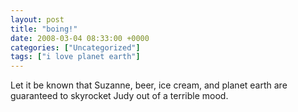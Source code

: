 ```yaml
---
layout: post
title: "boing!"
date: 2008-03-04 08:33:00 +0000
categories: ["Uncategorized"]
tags: ["i love planet earth"]
---
```


Let it be known that Suzanne, beer, ice cream, and planet earth are guaranteed to skyrocket Judy out of a terrible mood.